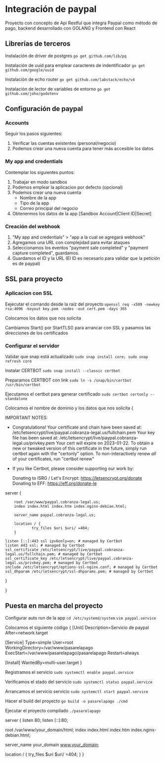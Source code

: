 # Integración de paypal

Proyecto con concepto de Api Restful que integra Paypal como método de pago, backend desarrollado con GOLANG y Frontend con React



## Librerías de terceros

Instalación de driver de postgres
`go get github.com/lib/pq`

Instalación de uuid para emplear caracteres de indentificador
`go get github.com/google/uuid`

Instalación de echo router
`go get github.com/labstack/echo/v4`

Instalación de lector de variables de entorno
`go get github.com/joho/godotenv`



## Configuración de paypal

### Accounts

Seguir los pasos siguientes:

1. Verificar las cuentas existentes (personal/negocio)
2. Podemos crear una nueva cuenta para tener más accesible los datos

### My app and credentials

Contemplar los siguientes puntos:

1. Trabajar en modo sandbox
2. Podemos emplear la aplicacion por defecto (opcional)
3. Podemos crear una nueva cuenta
   - Nombre de la app <!--pasarelapago-->
   - Tipo de la app <!--merchant: pagos directos | platform: pagos desde otra persona-->
   - Correo principal del negocio <!--sb-rroex21951342@business.example.com -->
4. Obtenermos los datos de la app [Sandbox Account|Client ID|Secret]

### Creación del webhook

1. "My app and credentials" > "app a la cual se agregará webhook"
2. Agregamos una URL con complejidad para evitar ataques <!--https://test.com/v1/paypal-->
3. Seleccionamos los eventos "payment sale completed" y "payment capture completed", guardamos.
4. Guardamos el ID y la URL (El ID es necesario para validar que la petición es de paypal) <!--ID:58W05339GE8324617-->



## SSL para proyecto

### Aplicacion con SSL

Eejecutar el comando desde la raíz del proyecto 
`openssl req -x509 -newkey rsa:4096 -keyout key.pem -nodes -out cert.pem -days 365`

Colocamos los datos que nos solicita

Cambiamos Start() por StartTLS() para arrancar con SSL y pasamos las direcciones de los certificados

### Configurar el servidor

Validar que snap está actualizado
`sudo snap install core; sudo snap refresh core`

Instalar CERTBOT
`sudo snap install --classic certbot`

Preparamos CERTBOT con link
`sudo ln -s /snap/bin/certbot /usr/bin/certbot`

Ejecutamos el certbot para generar certificado
`sudo certbot certonly --standalone`

Colocamos el nombre de dominio y los datos que nos solicita
{

IMPORTANT NOTES:
 - Congratulations! Your certificate and chain have been saved at:
   /etc/letsencrypt/live/paypal.cobranza-legal.us/fullchain.pem
   Your key file has been saved at:
   /etc/letsencrypt/live/paypal.cobranza-legal.us/privkey.pem
   Your cert will expire on 2023-01-22. To obtain a new or tweaked
   version of this certificate in the future, simply run certbot again
   with the "certonly" option. To non-interactively renew *all* of
   your certificates, run "certbot renew"
 - If you like Certbot, please consider supporting our work by:

   Donating to ISRG / Let's Encrypt:   https://letsencrypt.org/donate
   Donating to EFF:                    https://eff.org/donate-le






server {

        root /var/www/paypal.cobranza-legal.us;
        index index.html index.htm index.nginx-debian.html;

        server_name paypal.cobranza-legal.us;

        location / {
                try_files $uri $uri/ =404;
        }

    listen [::]:443 ssl ipv6only=on; # managed by Certbot
    listen 443 ssl; # managed by Certbot
    ssl_certificate /etc/letsencrypt/live/paypal.cobranza-legal.us/fullchain.pem; # managed by Certbot
    ssl_certificate_key /etc/letsencrypt/live/paypal.cobranza-legal.us/privkey.pem; # managed by Certbot
    include /etc/letsencrypt/options-ssl-nginx.conf; # managed by Certbot
    ssl_dhparam /etc/letsencrypt/ssl-dhparams.pem; # managed by Certbot

}


}

## Puesta en marcha del proyecto

Configurar auto run de la app
`cd /etc/systemd/system`
`vim paypal.service`

Colocamos el siguiente código 
{
[Unit]
Description=Servicio de paypal
After=network.target

[Service]
Type=simple
User=root
WorkingDirectory=/var/www/pasarelapago
ExecStart=/var/www/pasarelapago/pasarelapago
Restart=always

[Install]
WantedBy=multi-user.target
}

Registramos el servicio
`sudo systemctl enable paypal.service`

Verificamos el stado del servicio
`sudo systemctl status paypal.service`

Arrancamos el servicio servicio
`sudo systemctl start paypal.service`


Hacer el build del proyecto
`go build -o pasarelapago ./cmd`

Ejecutar el proyecto compilado
`./pasarelapago`




server {
   listen 80;
   listen [::]:80;

   root /var/www/your_domain/html;
   index index.html index.htm index.nginx-debian.html;

   server_name your_domain www.your_domain;

   location / {
            try_files $uri $uri/ =404;
   }
}